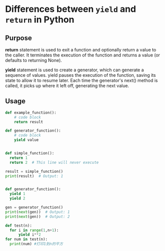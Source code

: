 # Differences between `yield` and `return` in Python
## Purpose
**return** statement is used to exit a function and optionally return a value to the caller. 
It terminates the execution of the function and returns a value (or defaults to returning None).

**yield** statement is used to create a generator, which can generate a sequence of values.
yield pauses the execution of the function, saving its state to allow it to resume later. Each time the generator's next() method is called, it picks up where it left off, generating the next value.


## Usage
  ```python
  def example_function():
      # code block
      return result
  
  def generator_function():
      # code block
      yield value


def simple_function():
    return 1
    return 2  # This line will never execute

result = simple_function()
print(result)  # Output: 1


def generator_function():
    yield 1
    yield 2

gen = generator_function()
print(next(gen))  # Output: 1
print(next(gen))  # Output: 2

def test(n):
    for i in range(1,n+1):
        yield i**2
for num in test(n):
    print(num) #打印1到n的平方

